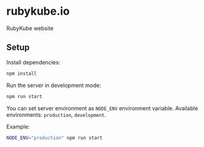 # rubykube.io

RubyKube website

## Setup

Install dependencies:

```bash
npm install
```

Run the server in development mode:

```bash
npm run start
```

You can set server environment as `NODE_ENV` environment variable.
Available environments: `production`, `development`.

Example:

```bash
NODE_ENV="production" npm run start
```
